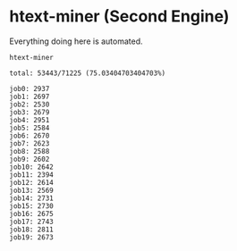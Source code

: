 # htext-miner (Second Engine)

Everything doing here is automated.

```
htext-miner

total: 53443/71225 (75.03404703404703%)

job0: 2937
job1: 2697
job2: 2530
job3: 2679
job4: 2951
job5: 2584
job6: 2670
job7: 2623
job8: 2588
job9: 2602
job10: 2642
job11: 2394
job12: 2614
job13: 2569
job14: 2731
job15: 2730
job16: 2675
job17: 2743
job18: 2811
job19: 2673
```